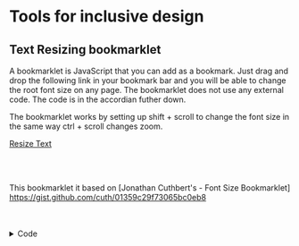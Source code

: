 # Tools for inclusive design

## Text Resizing bookmarklet

A bookmarklet is JavaScript that you can add as a bookmark. Just drag and drop the following link in your bookmark bar and you will be able to change the root font size on any page. The bookmarklet does not use any external code. The code is in the accordian futher down.

The bookmarklet works by setting up shift + scroll to change the font size in the same way ctrl + scroll changes zoom.

<a href='javascript:(function () {"use strict";var baseFontSize = parseInt(getComputedStyle(document.documentElement, null)["font-size"]);var scaling = 100;var el = document.createElement("div");el.style.border = "1px solid black";el.innerText = "Shift + scroll to change text size";el.style.position = "fixed";el.style.position = "inline-block";el.style.background = "white";el.style.padding = "10px";el.style.left = "20px";el.style.top = "20px";el.style.zIndex = "10000";document.body.appendChild(el);setTimeout(() => {document.body.removeChild(el);}, 3000);var timer;document.addEventListener("wheel", function (e) {if (!e.shiftKey) return;e.preventDefault();if (e.wheelDelta > 0) {scaling += 25;} else {scaling -= 25;}el.innerHTML = `${scaling.toString()}%`;el.style.left = e.clientX;el.style.top = e.clientY;document.body.appendChild(el);timer = Date.now();setTimeout(() => {if (Date.now() - timer > 800 && document.body.contains(el)) {document.body.removeChild(el);}}, 1000);document.documentElement.style.fontSize = (baseFontSize * scaling) / 100 + "px";});})();'>Resize Text</a>

<br/>
<br/>

This bookmarklet it based on [Jonathan Cuthbert's - Font Size Bookmarklet] https://gist.github.com/cuth/01359c29f73065bc0eb8

<br/>
<br/>

<details>
<summary>Code</summary>
```
  (function () {
    "use strict";

    var baseFontSize = parseInt(
      getComputedStyle(document.documentElement, null)["font-size"]
    );
    var scaling = 100;

    var el = document.createElement("div");
    el.style.border = "1px solid black";
    el.innerText = "Shift + scroll to change text size";
    el.style.position = "fixed";
    el.style.position = "inline-block";
    el.style.background = "white";
    el.style.padding = "10px";
    el.style.left = "20px";
    el.style.top = "20px";
    el.style.zIndex = "10000";
    document.body.appendChild(el);

    setTimeout(() => {
      document.body.removeChild(el);
    }, 3000);

    var timer;

    document.addEventListener("wheel", function (e) {
      if (!e.shiftKey) return;
      e.preventDefault();

      if (e.wheelDelta > 0) {
        scaling += 25;
      } else {
        scaling -= 25;
      }
      el.innerHTML = `${scaling.toString()}%`;
      el.style.left = e.clientX;
      el.style.top = e.clientY;
      document.body.appendChild(el);
      timer = Date.now();
      setTimeout(() => {
        if (Date.now() - timer > 800 && document.body.contains(el)) {
          document.body.removeChild(el);
        }
      }, 1000);

      document.documentElement.style.fontSize = (baseFontSize * scaling) / 100 + "px";
    });

})();

```
</details>

```
